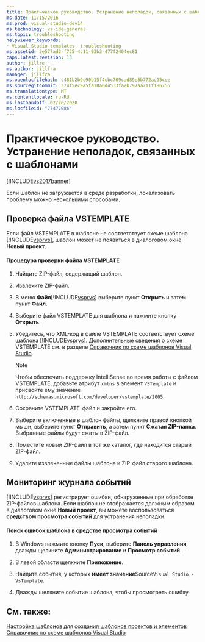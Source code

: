 ```yaml
---
title: Практическое руководство. Устранение неполадок, связанных с шаблонами | Документы Майкрософт
ms.date: 11/15/2016
ms.prod: visual-studio-dev14
ms.technology: vs-ide-general
ms.topic: troubleshooting
helpviewer_keywords:
- Visual Studio templates, troubleshooting
ms.assetid: 3e577ad2-f725-4c11-93b3-477f2404ec81
caps.latest.revision: 13
author: jillre
ms.author: jillfra
manager: jillfra
ms.openlocfilehash: c481b2b9c90b15f4cbc709cad89e5b772ad95cee
ms.sourcegitcommit: 374f5ec9a5fa18a6d4533fa2b797aa211f186755
ms.translationtype: MT
ms.contentlocale: ru-RU
ms.lasthandoff: 02/20/2020
ms.locfileid: "77477086"
---
```

# <a name="how-to-troubleshoot-templates"></a>Практическое руководство. Устранение неполадок, связанных с шаблонами
[!INCLUDE[vs2017banner](../includes/vs2017banner.md)]

Если шаблон не загружается в среде разработки, локализовать проблему можно несколькими способами.

## <a name="validating-the-vstemplate-file"></a>Проверка файла VSTEMPLATE
 Если файл VSTEMPLATE в шаблоне не соответствует схеме шаблона [!INCLUDE[vsprvs](../includes/vsprvs-md.md)], шаблон может не появиться в диалоговом окне **Новый проект**.

#### <a name="to-validate-the-vstemplate-file"></a>Процедура проверки файла VSTEMPLATE

1. Найдите ZIP-файл, содержащий шаблон.

2. Извлеките ZIP-файл.

3. В меню **Файл**[!INCLUDE[vsprvs](../includes/vsprvs-md.md)] выберите пункт **Открыть** и затем пункт **Файл**.

4. Выберите файл VSTEMPLATE для шаблона и нажмите кнопку **Открыть**.

5. Убедитесь, что XML-код в файле VSTEMPLATE соответствует схеме шаблона [!INCLUDE[vsprvs](../includes/vsprvs-md.md)]. Дополнительные сведения о схеме VSTEMPLATE см. в разделе [Справочник по схеме шаблонов Visual Studio](../extensibility/visual-studio-template-schema-reference.md).

    > [!NOTE]
    > Чтобы обеспечить поддержку IntelliSense во время работы с файлом VSTEMPLATE, добавьте атрибут `xmlns` в элемент `VSTemplate` и присвойте ему значение `http://schemas.microsoft.com/developer/vstemplate/2005`.

6. Сохраните VSTEMPLATE-файл и закройте его.

7. Выберите включенные в шаблон файлы, щелкните правой кнопкой мыши, выберите пункт **Отправить**, а затем пункт **Сжатая ZIP-папка**. Выбранные файлы будут сжаты в ZIP-файл.

8. Поместите новый ZIP-файл в тот же каталог, где находится старый ZIP-файл.

9. Удалите извлеченные файлы шаблона и ZIP-файл старого шаблона.

## <a name="monitoring-the-event-log"></a>Мониторинг журнала событий
 [!INCLUDE[vsprvs](../includes/vsprvs-md.md)] регистрирует ошибки, обнаруженные при обработке ZIP-файлов шаблона. Если шаблон не отображается должным образом в диалоговом окне **Новый проект**, вы можете воспользоваться **средством просмотра событий** для устранения неполадки.

#### <a name="to-locate-template-errors-in-event-viewer"></a>Поиск ошибок шаблона в средстве просмотра событий

1. В Windows нажмите кнопку **Пуск**, выберите **Панель управления**, дважды щелкните **Администрирование** и **Просмотр событий**.

2. В левой области щелкните **Приложение**.

3. Найдите события, у которых **имеет значение**Source`Visual Studio - VsTemplate`.

4. Дважды щелкните событие шаблона, чтобы просмотреть ошибку.

## <a name="see-also"></a>См. также:
 [Настройка шаблонов](../ide/customizing-project-and-item-templates.md) для [создания шаблонов проектов и элементов](../ide/creating-project-and-item-templates.md) [Справочник по схеме шаблонов Visual Studio](../extensibility/visual-studio-template-schema-reference.md)
